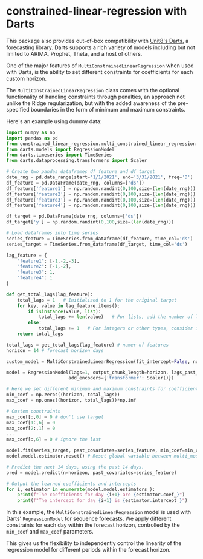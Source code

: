 # constrained-linear-regression with Darts

This package also provides out-of-box compatibility with [Unit8's Darts](https://unit8co.github.io/darts/), a forecasting library. Darts supports a rich variety of models including but not limited to ARIMA, Prophet, Theta, and a host of others. 

One of the major features of `MultiConstrainedLinearRegression` when used with Darts, is the ability to set different constraints for coefficients for each custom horizon.

The `MultiConstrainedLinearRegression` class comes with the optional functionality of handling constraints through penalties, an approach not unlike the Ridge regularization, but with the added awareness of the pre-specified boundaries in the form of minimum and maximum constraints. 


Here's an example using dummy data:

```Python
import numpy as np
import pandas as pd
from constrained_linear_regression.multi_constrained_linear_regression import MultiConstrainedLinearRegression
from darts.models import RegressionModel
from darts.timeseries import TimeSeries
from darts.dataprocessing.transformers import Scaler

# Create two pandas dataframes df_feature and df_target
date_rng = pd.date_range(start='1/1/2021', end='3/31/2021', freq='D')
df_feature = pd.DataFrame(date_rng, columns=['ds'])
df_feature['feature1'] = np.random.randint(0,100,size=(len(date_rng)))
df_feature['feature2'] = np.random.randint(0,100,size=(len(date_rng)))
df_feature['feature3'] = np.random.randint(0,100,size=(len(date_rng)))
df_feature['feature4'] = np.random.randint(0,100,size=(len(date_rng)))

df_target = pd.DataFrame(date_rng, columns=['ds'])
df_target['y'] = np.random.randint(0,100,size=(len(date_rng)))

# Load dataframes into time series
series_feature = TimeSeries.from_dataframe(df_feature, time_col='ds')
series_target = TimeSeries.from_dataframe(df_target, time_col='ds')

lag_feature = {
    "feature1": [-1,-2,-3],
    "feature2": [-1,-2],
    "feature3": 1,
    "feature4": 1
}

def get_total_lags(lag_feature):
    total_lags = 1   # Initialized to 1 for the original target
    for key, value in lag_feature.items():
        if isinstance(value, list):
            total_lags += len(value)   # For lists, add the number of lags specified
        else:
            total_lags += 1   # For integers or other types, consider it as a single lag
    return total_lags

total_lags = get_total_lags(lag_feature) # numer of features
horizon = 14 # forecast horizon days

custom_model = MultiConstrainedLinearRegression(fit_intercept=False, nonnegative=True)

model = RegressionModel(lags=1, output_chunk_length=horizon, lags_past_covariates=lag_feature, model=custom_model, multi_models=True,
                       add_encoders={'transformer': Scaler()})

```
```Python
# Here we set different minimum and maximum constraints for coefficients for each horizon.
min_coef = np.zeros((horizon, total_lags))
max_coef = np.ones((horizon, total_lags))*np.inf

# Custom constraints
max_coef[:,0] = 0 # don't use target
max_coef[1:,6] = 0 
max_coef[2:,1] = 0 
...
max_coef[:,6] = 0 # ignore the last
```
```Python
model.fit(series_target, past_covariates=series_feature, min_coef=min_coef, max_coef=max_coef)
model.model.estimator.reset() # Reset global variable between multi_models

# Predict the next 14 days, using the past 14 days.
pred = model.predict(n=horizon, past_covariates=series_feature)

# Output the learned coefficients and intercepts
for i, estimator in enumerate(model.model.estimators_):
    print(f"The coefficients for day {i+1} are {estimator.coef_}")
    print(f"The intercept for day {i+1} is {estimator.intercept_}")
```
In this example, the `MultiConstrainedLinearRegression` model is used with Darts' `RegressionModel` for sequence forecasts. We apply different constraints for each day within the forecast horizon, controlled by the `min_coef` and `max_coef` parameters. 

This gives us the flexibility to independently control the linearity of the regression model for different periods within the forecast horizon.
